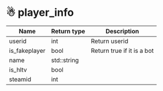# ☃ player\_info

| Name           | Return type | Description                |
| -------------- | ----------- | -------------------------- |
| userid         | int         | Return userid              |
| is\_fakeplayer | bool        | Return true if it is a bot |
| name           | std::string |                            |
| is\_hltv       | bool        |                            |
| steamid        | int         |                            |
